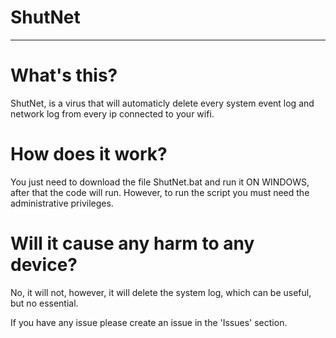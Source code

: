 # ShutNet

---

# What's this?

ShutNet, is a virus that will automaticly delete every system event log and network log from every ip connected to your wifi.

# How does it work? 

You just need to download the file ShutNet.bat and run it ON WINDOWS, after that the code will run.
However, to run the script you must need the administrative privileges.

# Will it cause any harm to any device?

No, it will not, however, it will delete the system log, which can be useful, but no essential.


If you have any issue please create an issue in the 'Issues' section.
